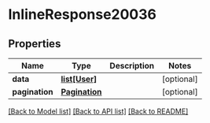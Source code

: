 # InlineResponse20036

## Properties
Name | Type | Description | Notes
------------ | ------------- | ------------- | -------------
**data** | [**list[User]**](User.md) |  | [optional] 
**pagination** | [**Pagination**](Pagination.md) |  | [optional] 

[[Back to Model list]](../README.md#documentation-for-models) [[Back to API list]](../README.md#documentation-for-api-endpoints) [[Back to README]](../README.md)

